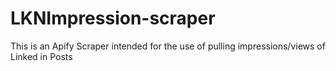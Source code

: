 # LKNImpression-scraper
This is an Apify Scraper intended for the use of pulling impressions/views of Linked in Posts
